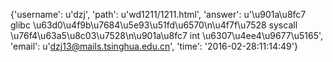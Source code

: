 {'username': u'dzj', 'path': u'wd1211/1211.html', 'answer': u'\u901a\u8fc7 glibc \u63d0\u4f9b\u7684\u5e93\u51fd\u6570\n\u4f7f\u7528 syscall \u76f4\u63a5\u8c03\u7528\n\u901a\u8fc7 int \u6307\u4ee4\u9677\u5165', 'email': u'dzj13@mails.tsinghua.edu.cn', 'time': '2016-02-28:11:14:49'}